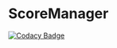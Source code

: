 # ScoreManager
[![Codacy Badge](https://api.codacy.com/project/badge/Grade/c069579b0e7e414c84eeddaf9fca221e)](https://app.codacy.com/gh/DanildZambrana/ScoreManager?utm_source=github.com&utm_medium=referral&utm_content=DanildZambrana/ScoreManager&utm_campaign=Badge_Grade)